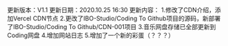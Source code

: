 更新版本：V1.1
更新日期：2020.10.25 16:30
更新内容：
1.修改了CDN介绍，添加Vercel CDN节点
2.更改了IBO-Studio/Coding To Github项目的源码，新部署了IBO-Studio/Coding To Github/CDN-001项目
3.音乐网盘存储已全部更新到Coding网盘
4.增加网站日志
5.增加了一个新的彩蛋（？？？）